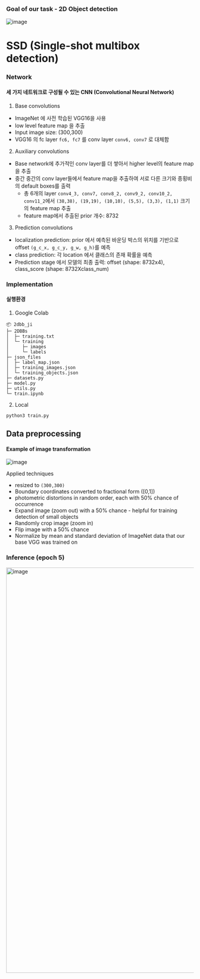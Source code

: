 ### Goal of our task - 2D Object detection
![image](https://github.com/Idle2023/BoxNSegAI/assets/127823391/f60dac9a-2ae9-4e6c-88d9-424670562a19)

# SSD (Single-shot multibox detection)
### Network
#### 세 가지 네트워크로 구성될 수 있는 CNN (Convolutional Neural Network)
1. Base convolutions
  - ImageNet 에 사전 학습된 VGG16을 사용
  - low level feature map 을 추출
  - Input image size: (300,300)
  - VGG16 의 fc layer ```fc6, fc7``` 를 conv layer ```conv6, conv7``` 로 대체함
2. Auxiliary convolutions
  - Base network에 추가적인 conv layer를 더 쌓아서 higher level의 feature map을 추출
  - 중간 중간의 conv layer들에서 feature map을 추출하여 서로 다른 크기와 종횡비의 default boxes를 출력
      - 총 6개의 layer ```conv4_3, conv7, conv8_2, conv9_2, conv10_2, conv11_2```에서 ```(38,38), (19,19), (10,10), (5,5), (3,3), (1,1)``` 크기의 feature map 추출
      - feature map에서 추출된 prior 개수: 8732
3. Prediction convolutions
  - localization prediction: prior 에서 예측된 바운딩 박스의 위치를 기반으로 offset ```(g_c_x, g_c_y, g_w, g_h)```를 예측
  - class prediction: 각 location 에서 클래스의 존재 확률을 예측
  - Prediction stage 에서 모델의 최종 출력: offset (shape: 8732x4), class_score (shape: 8732Xclass_num)

### Implementation
#### 실행환경
1. Google Colab
```
📦 2dbb_ji
├─ 2DBBs
│  ├─ training.txt
│  └─ training
│     ├─ images
│     └─ labels
├─ json_files
│  ├─ label_map.json
│  ├─ training_images.json
│  └─ training_objects.json
├─ datasets.py
├─ model.py
├─ utils.py
└─ train.ipynb
```


2. Local
```
python3 train.py
```


## Data preprocessing
#### Example of image transformation 

![image](https://github.com/Idle2023/BoxNSegAI/assets/127823391/f86c31bf-f647-4665-a941-26918df8e488)

Applied techniques
- resized to ```(300,300)```
- Boundary coordinates converted to fractional form ([0,1])
- photometric distortions in random order, each with 50% chance of occurrence
- Expand image (zoom out) with a 50% chance - helpful for training detection of small objects
- Randomly crop image (zoom in)
- Flip image with a 50% chance
- Normalize by mean and standard deviation of ImageNet data that our base VGG was trained on

### Inference (epoch 5)
<img width="1089" alt="image" src="https://github.com/Idle2023/BoxNSegAI/assets/127823391/d5870908-4cd4-4647-99df-80c4f095a69c">


